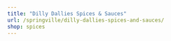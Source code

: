 ```yaml
---
title: "Dilly Dallies Spices & Sauces"
url: /springville/dilly-dallies-spices-and-sauces/
shop: spices
---
```

